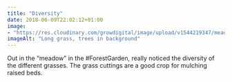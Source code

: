 ```yaml
---
title: "Diversity"
date: 2018-06-09T22:02:12+01:00
image: 
- "https://res.cloudinary.com/growdigital/image/upload/v1544219347/meadow-28824815048.jpg"
imageAlt: "Long grass, trees in background"
---
```


Out in the “meadow” in the #ForestGarden, really noticed the diversity of the different grasses. The grass cuttings are a good crop for mulching raised beds.
